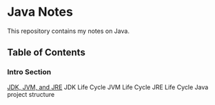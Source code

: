 # Java Notes

This repository contains my notes on Java.

## Table of Contents

### Intro Section

[JDK, JVM, and JRE](JDK,%20JVM,%20and%20JRE.md)
JDK Life Cycle
JVM Life Cycle
JRE Life Cycle
Java project structure